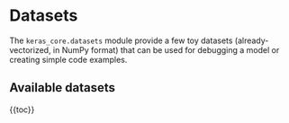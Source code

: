 # Datasets

The `keras_core.datasets` module provide a few toy datasets (already-vectorized, in NumPy format)
that can be used for debugging a model or creating simple code examples.


## Available datasets

{{toc}}
